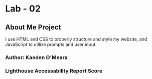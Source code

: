# Lab - 02

## About Me Project

I use HTML and CSS to properly structure and style my website, and JavaScript to utilize prompts and user input.

### Author: Kaeden O'Meara

### Lighthouse Accessability Report Score

